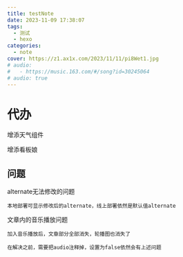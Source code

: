 ```yaml
---
title: testNote
date: 2023-11-09 17:38:07
tags:
  - 测试
  - hexo
categories:
  - note
cover: https://z1.ax1x.com/2023/11/11/pi8Wet1.jpg
# audio:
#   - https://music.163.com/#/song?id=30245064
# audio: true
---
```

# 代办
增添天气组件

增添看板娘
## 问题
alternate无法修改的问题

    本地部署可显示修改后的alternate，线上部署依然是默认值alternate


文章内的音乐播放问题

    加入音乐播放后，文章部分全部消失，轮播图也消失了

    在解决之前，需要把audio注释掉，设置为false依然会有上述问题




